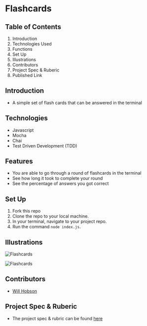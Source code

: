# Flashcards

## Table of Contents

1. Introduction
2. Technologies Used
3. Functions
4. Set Up
5. Illustrations
6. Contributors
7. Project Spec & Ruberic
8. Published Link

## Introduction

 - A simple set of flash cards that can be answered in the terminal

## Technologies

  - Javascript
  - Mocha
  - Chai
  - Test Driven Development (TDD)

## Features

  - You are able to go through a round of flashcards in the terminal
  - See how long it took to complete your round
  - See the percentage of answers you got correct

## Set Up

  1. Fork this repo
  2. Clone the repo to your local machine.
  3. In your terminal, navigate to your project repo.
  4. Run the command `node index.js`.

## Illustrations
![Flashcards](https://user-images.githubusercontent.com/99286590/186798676-4779b907-9b05-43b7-96e8-799c022720fd.png)

![Flashcards](https://user-images.githubusercontent.com/99286590/186798720-ea7225dd-4f0d-4486-8295-37aee461cfba.png)

## Contributors

  - [Will Hobson](https://github.com/willhobson85)

## Project Spec & Ruberic

  - The project spec & rubric can be found [here](https://github.com/willhobson85/flashcards)



